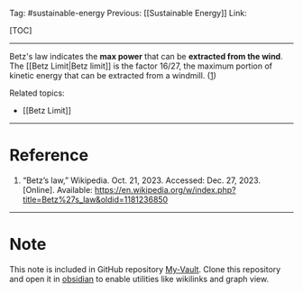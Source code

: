 Tag: #sustainable-energy 
Previous: [[Sustainable Energy]]
Link: 

[TOC]

---

Betz's law indicates the **max power** that can be **extracted from the wind**. The [[Betz Limit|Betz limit]] is the factor $16/27$, the maximum portion of kinetic energy that can be extracted from a windmill. (<u>1</u>)

Related topics:

- [[Betz Limit]]

---

# Reference

1. “Betz’s law,” Wikipedia. Oct. 21, 2023. Accessed: Dec. 27, 2023. [Online]. Available: https://en.wikipedia.org/w/index.php?title=Betz%27s_law&oldid=1181236850

---

# Note

This note is included in GitHub repository [My-Vault](https://github.com/LittleD3092/My-Vault.git). Clone this repository and open it in [obsidian](https://obsidian.md/) to enable utilities like wikilinks and graph view.